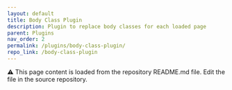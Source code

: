 ```yaml
---
layout: default
title: Body Class Plugin
description: Plugin to replace body classes for each loaded page
parent: Plugins
nav_order: 2
permalink: /plugins/body-class-plugin/
repo_link: /body-class-plugin
---
```


⚠️ This page content is loaded from the repository README.md file. Edit the file in the source repository. 
